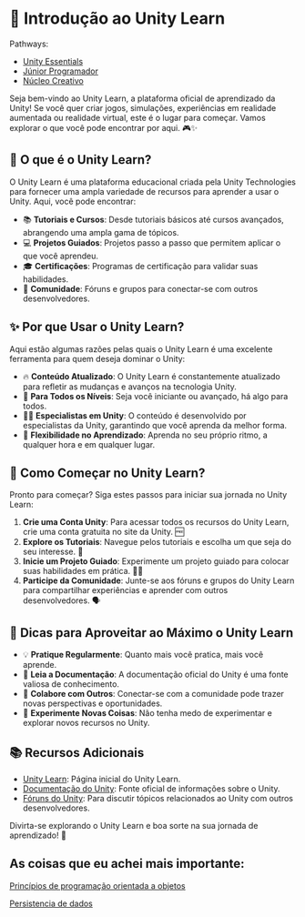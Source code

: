 # 🚀 Introdução ao Unity Learn

Pathways:
- [Unity Essentials](https://github.com/elisioMassaqui/Unity-Learn/blob/main/unity%20essentials.md)
- [Júnior Programador](https://github.com/elisioMassaqui/Unity-Learn/blob/main/programador%20junior.md)
- [Núcleo Creativo](https://github.com/elisioMassaqui/Unity-Learn/blob/main/creative%20core.md)

Seja bem-vindo ao Unity Learn, a plataforma oficial de aprendizado da Unity! Se você quer criar jogos, simulações, experiências em realidade aumentada ou realidade virtual, este é o lugar para começar. Vamos explorar o que você pode encontrar por aqui. 🎮✨

## 🧐 O que é o Unity Learn?
O Unity Learn é uma plataforma educacional criada pela Unity Technologies para fornecer uma ampla variedade de recursos para aprender a usar o Unity. Aqui, você pode encontrar:

- 📚 **Tutoriais e Cursos**: Desde tutoriais básicos até cursos avançados, abrangendo uma ampla gama de tópicos.
- 💻 **Projetos Guiados**: Projetos passo a passo que permitem aplicar o que você aprendeu.
- 🎓 **Certificações**: Programas de certificação para validar suas habilidades.
- 🌟 **Comunidade**: Fóruns e grupos para conectar-se com outros desenvolvedores.

## ✨ Por que Usar o Unity Learn?
Aqui estão algumas razões pelas quais o Unity Learn é uma excelente ferramenta para quem deseja dominar o Unity:

- 🔥 **Conteúdo Atualizado**: O Unity Learn é constantemente atualizado para refletir as mudanças e avanços na tecnologia Unity.
- 🎯 **Para Todos os Níveis**: Seja você iniciante ou avançado, há algo para todos.
- 🧑‍🏫 **Especialistas em Unity**: O conteúdo é desenvolvido por especialistas da Unity, garantindo que você aprenda da melhor forma.
- 🎉 **Flexibilidade no Aprendizado**: Aprenda no seu próprio ritmo, a qualquer hora e em qualquer lugar.

## 📅 Como Começar no Unity Learn?
Pronto para começar? Siga estes passos para iniciar sua jornada no Unity Learn:

1. **Crie uma Conta Unity**: Para acessar todos os recursos do Unity Learn, crie uma conta gratuita no site da Unity. 🆓
2. **Explore os Tutoriais**: Navegue pelos tutoriais e escolha um que seja do seu interesse. 🔎
3. **Inicie um Projeto Guiado**: Experimente um projeto guiado para colocar suas habilidades em prática. 👷‍♂️
4. **Participe da Comunidade**: Junte-se aos fóruns e grupos do Unity Learn para compartilhar experiências e aprender com outros desenvolvedores. 🗣️

## 🌈 Dicas para Aproveitar ao Máximo o Unity Learn
- 💡 **Pratique Regularmente**: Quanto mais você pratica, mais você aprende.
- 📖 **Leia a Documentação**: A documentação oficial do Unity é uma fonte valiosa de conhecimento.
- 🤝 **Colabore com Outros**: Conectar-se com a comunidade pode trazer novas perspectivas e oportunidades.
- 🔧 **Experimente Novas Coisas**: Não tenha medo de experimentar e explorar novos recursos no Unity.

## 📚 Recursos Adicionais
- [Unity Learn](https://learn.unity.com/): Página inicial do Unity Learn.
- [Documentação do Unity](https://docs.unity3d.com/): Fonte oficial de informações sobre o Unity.
- [Fóruns do Unity](https://forum.unity.com/): Para discutir tópicos relacionados ao Unity com outros desenvolvedores.

Divirta-se explorando o Unity Learn e boa sorte na sua jornada de aprendizado! 🌟


## As coisas que eu achei mais importante:

[Princípios de programação orientada a objetos](https://github.com/elisioMassaqui/Unity-Learn/blob/main/Pilares%20de%20POO.md)

[Persistencia de dados](https://github.com/elisioMassaqui/Unity-Learn/blob/main/Implement%20data%20persistence.md)
